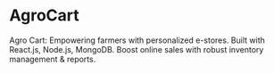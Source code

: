 # AgroCart
Agro Cart: Empowering farmers with personalized e-stores. Built with React.js, Node.js, MongoDB. Boost online sales with robust inventory management &amp; reports.
